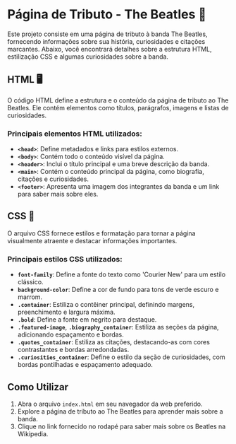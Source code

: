 # Página de Tributo - The Beatles 🎸

Este projeto consiste em uma página de tributo à banda The Beatles, fornecendo informações sobre sua história, curiosidades e citações marcantes. Abaixo, você encontrará detalhes sobre a estrutura HTML, estilização CSS e algumas curiosidades sobre a banda.

## HTML 🖥️

O código HTML define a estrutura e o conteúdo da página de tributo ao The Beatles. Ele contém elementos como títulos, parágrafos, imagens e listas de curiosidades.

### Principais elementos HTML utilizados:
- **`<head>`**: Define metadados e links para estilos externos.
- **`<body>`**: Contém todo o conteúdo visível da página.
- **`<header>`**: Inclui o título principal e uma breve descrição da banda.
- **`<main>`**: Contém o conteúdo principal da página, como biografia, citações e curiosidades.
- **`<footer>`**: Apresenta uma imagem dos integrantes da banda e um link para saber mais sobre eles.

## CSS 🎨

O arquivo CSS fornece estilos e formatação para tornar a página visualmente atraente e destacar informações importantes.

### Principais estilos CSS utilizados:
- **`font-family`**: Define a fonte do texto como 'Courier New' para um estilo clássico.
- **`background-color`**: Define a cor de fundo para tons de verde escuro e marrom.
- **`.container`**: Estiliza o contêiner principal, definindo margens, preenchimento e largura máxima.
- **`.bold`**: Define a fonte em negrito para destaque.
- **`.featured-image`**, **`.biography_container`**: Estiliza as seções da página, adicionando espaçamento e bordas.
- **`.quotes_container`**: Estiliza as citações, destacando-as com cores contrastantes e bordas arredondadas.
- **`.curiosities_container`**: Define o estilo da seção de curiosidades, com bordas pontilhadas e espaçamento adequado.

## Como Utilizar

1. Abra o arquivo `index.html` em seu navegador da web preferido.
2. Explore a página de tributo ao The Beatles para aprender mais sobre a banda.
3. Clique no link fornecido no rodapé para saber mais sobre os Beatles na Wikipedia.
